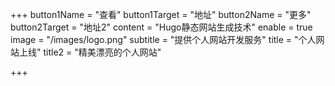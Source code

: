 +++
button1Name = "查看"
button1Target = "地址"
button2Name = "更多"
button2Target = "地址2"
content = "Hugo静态网站生成技术"
enable = true
image = "/images/logo.png"
subtitle = "提供个人网站开发服务"
title = "个人网站上线"
title2 = "精美漂亮的个人网站"

+++
